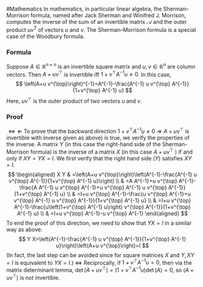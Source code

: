 #Mathematics 
In mathematics, in particular linear algebra, the Sherman–Morrison formula, named after Jack Sherman and Winifred J. Morrison, computes the inverse of the sum of an invertible matrix $\mathcal{A}$ and the outer product $uv^T$ of vectors $u$ and $v$. The Sherman–Morrison formula is a special case of the Woodbury formula.

### Formula 
Suppose $A \in \mathbb{R}^{n \times n}$ is an invertible square matrix and $u, v \in \mathbb{R}^n$ are column vectors. Then $A+u v^{\top}$ is invertible iff $1+v^{\top} A^{-1} u \neq 0$. In this case,
$$
\left(A+u v^{\top}\right)^{-1}=A^{-1}-\frac{A^{-1} u v^{\top} A^{-1}}{1+v^{\top} A^{-1} u}
$$
Here, $u v^{\top}$ is the outer product of two vectors $u$ and $v$.

### Proof
$\Leftrightarrow \Leftarrow$ To prove that the backward direction $1+v^{\top} A^{-1} u \neq 0 \Rightarrow A+u v^{\top}$ is invertible with inverse given as above) is true, we verify the properties of the inverse. A matrix $Y$ (in this case the right-hand side of the Sherman-Morrison formula) is the inverse of a matrix $X$ (in this case $A+u v^{\top}$ ) if and only if $X Y=Y X=I$.
We first verify that the right hand side $(Y)$ satisfies $X Y=I$.
$$
\begin{aligned}
X Y & =\left(A+u v^{\top}\right)\left(A^{-1}-\frac{A^{-1} u v^{\top} A^{-1}}{1+v^{\top} A^{-1} u}\right) \\
& =A A^{-1}+u v^{\top} A^{-1}-\frac{A A^{-1} u v^{\top} A^{-1}+u v^{\top} A^{-1} u v^{\top} A^{-1}}{1+v^{\top} A^{-1} u} \\
& =I+u v^{\top} A^{-1}-\frac{u v^{\top} A^{-1}+u v^{\top} A^{-1} u v^{\top} A^{-1}}{1+v^{\top} A^{-1} u} \\
& =I+u v^{\top} A^{-1}-\frac{u\left(1+v^{\top} A^{-1} u\right) v^{\top} A^{-1}}{1+v^{\top} A^{-1} u} \\
& =I+u v^{\top} A^{-1}-u v^{\top} A^{-1}
\end{aligned}
$$
To end the proof of this direction, we need to show that $Y X=I$ in a similar way as above:
$$
Y X=\left(A^{-1}-\frac{A^{-1} u v^{\top} A^{-1}}{1+v^{\top} A^{-1} u}\right)\left(A+u v^{\top}\right)=I
$$
(In fact, the last step can be avoided since for square matrices $X$ and $Y, X Y=I$ is equivalent to $Y X=I$.)
$\Leftrightarrow$ Reciprocally, if $1+v^{\top} A^{-1} u=0$, then via the matrix determinant lemma, $\operatorname{det}\left(A+u v^{\top}\right)=\left(1+v^{\top} A^{-1} u\right) \operatorname{det}(A)=0$, so $\left(A+u v^{\top}\right)$ is not invertible.